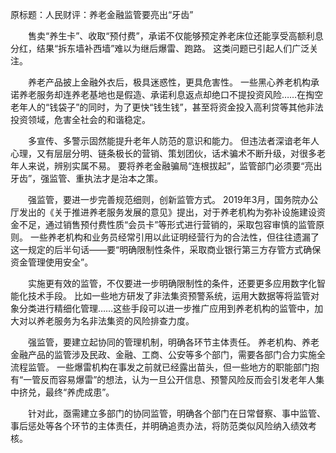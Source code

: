 原标题：人民财评：养老金融监管要亮出“牙齿”

　　售卖“养生卡”、收取“预付费”，承诺不仅能够预定养老床位还能享受高额利息分红，结果“拆东墙补西墙”难以为继后爆雷、跑路。 这类问题已引起人们广泛关注。

　　养老产品披上金融外衣后，极具迷惑性，更具危害性。 一些黑心养老机构承诺养老服务却连养老基地也是假造、承诺利息返点却绝口不提投资风险……在掏空老年人的“钱袋子”的同时，为了更快“钱生钱”，甚至将资金投入高利贷等其他非法投资领域，危害全社会的和谐稳定。

　　多宣传、多警示固然能提升老年人防范的意识和能力。 但违法者深谙老年人心理，又有层层分明、链条极长的营销、策划团伙，话术骗术不断升级，对很多老年人来说，辨别实属不易。 要将养老金融骗局“连根拔起”，监管部门必须要“亮出牙齿”，强监管、重执法才是治本之策。

　　强监管，要进一步完善规范细则，创新监管方式。 2019年3月，国务院办公厅发出的《关于推进养老服务发展的意见》提出，对于养老机构为弥补设施建设资金不足，通过销售预付费性质“会员卡”等形式进行营销的，采取包容审慎的监管原则。 一些养老机构和业务员经常引用以此证明经营行为的合法性，但往往遗漏了这一规定的后半句话——要“明确限制性条件，采取商业银行第三方存管方式确保资金管理使用安全”。

　　实施更有效的监管，不仅要进一步明确限制性的条件，还要更多应用数字化智能化技术手段。 比如一些地方研发了非法集资预警系统，运用大数据等将监管对象分类进行精细化管理……这些手段可以进一步推广应用到养老机构的监管中，加大对以养老服务为名非法集资的风险排查力度。

　　强监管，要建立起协同的管理机制，明确各环节主体责任。 养老机构、养老金融产品的监管涉及民政、金融、工商、公安等多个部门，需要各部门合力实施全流程监管。 一些爆雷机构在事发之前就已经露出苗头，但一些地方的职能部门抱有“一管反而容易爆雷”的想法，认为一旦公开信息、预警风险反而会引发老年人集中挤兑，最终“养虎成患”。

　　针对此，亟需建立多部门的协同监管，明确各个部门在日常督察、事中监管、事后惩处等各个环节的主体责任，并明确追责办法，将防范类似风险纳入绩效考核。
